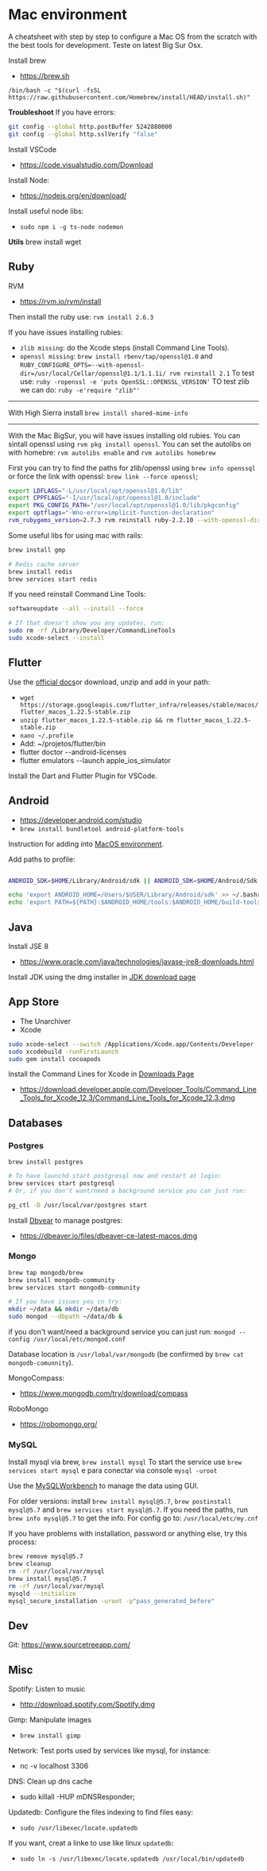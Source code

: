 # Mac environment

A cheatsheet with step by step to configure a Mac OS from the scratch with the best tools for development. Teste on latest Big Sur Osx.

Install brew
* https://brew.sh

`/bin/bash -c "$(curl -fsSL https://raw.githubusercontent.com/Homebrew/install/HEAD/install.sh)"`

**Troubleshoot**
If you have errors:
```sh
git config --global http.postBuffer 5242880000
git config --global http.sslVerify "false" 
```

Install VSCode
* https://code.visualstudio.com/Download

Install Node:
* https://nodejs.org/en/download/

Install useful node libs:
* `sudo npm i -g ts-node nodemon`

**Utils**
brew install wget

## Ruby

RVM
* https://rvm.io/rvm/install

Then install the ruby use: 
`rvm install 2.6.3`

If you have issues installing rubies:
* `zlib missing`: do the Xcode steps (install Command Line Tools).
* `openssl missing`:  `brew install rbenv/tap/openssl@1.0` and `RUBY_CONFIGURE_OPTS=--with-openssl-dir=/usr/local/Cellar/openssl@1.1/1.1.1i/ rvm reinstall 2.1`
To test use: `ruby -ropenssl -e 'puts OpenSSL::OPENSSL_VERSION'`
TO test zlib we can do: `ruby -e'require "zlib"'`

---

With High Sierra install `brew install shared-mime-info`

----

With the Mac BigSur, you will have issues installing old rubies.
You can sintall openssl using `rvm pkg install openssl`.
You can set the autolibs on with homebre: `rvm autolibs enable` and `rvm autolibs homebrew`

First you can try to find the paths for zlib/openssl using `brew info openssql` or force the link with openssl: `brew link --force openssl`;

```sh
export LDFLAGS="-L/usr/local/opt/openssl@1.0/lib"
export CPPFLAGS="-I/usr/local/opt/openssl@1.0/include"
export PKG_CONFIG_PATH="/usr/local/opt/openssl@1.0/lib/pkgconfig"
export optflags="-Wno-error=implicit-function-declaration"
rvm_rubygems_version=2.7.3 rvm reinstall ruby-2.2.10 --with-openssl-dir=/usr/local/Cellar/openssl@1.0/1.0.2t --with-openssl-lib=/usr/local/Cellar/openssl@1.0/1.0.2t/lib --with-openssl-include=/usr/local/Cellar/openssl@1.0/1.0.2t/include
```

Some useful libs for using mac with rails:
```sh 
brew install gmp

# Redis cache server
brew install redis
brew services start redis
```

If you need reinstall Command Line Tools:
```sh
softwareupdate --all --install --force

# If that doesn't show you any updates, run:
sudo rm -rf /Library/Developer/CommandLineTools
sudo xcode-select --install
```


  
## Flutter

Use the [official docs](https://flutter.dev/docs/get-started/install/macos)or download, unzip and add in your path:
* `wget https://storage.googleapis.com/flutter_infra/releases/stable/macos/flutter_macos_1.22.5-stable.zip`
* `unzip flutter_macos_1.22.5-stable.zip && rm flutter_macos_1.22.5-stable.zip`
* `nano ~/.profile`
* Add: ~/projetos/flutter/bin
* flutter doctor --android-licenses
* flutter emulators --launch apple_ios_simulator


Install the Dart and Flutter Plugin for VSCode.

## Android

* https://developer.android.com/studio
* `brew install bundletool android-platform-tools`

Instruction for adding into [MacOS environment](https://docs.expo.io/workflow/android-studio-emulator/).


Add paths to profile:
```sh

ANDROID_SDK=$HOME/Library/Android/sdk || ANDROID_SDK=$HOME/Android/Sdk

echo 'export ANDROID_HOME=/Users/$USER/Library/Android/sdk' >> ~/.bashrc
echo 'export PATH=${PATH}:$ANDROID_HOME/tools:$ANDROID_HOME/build-tools/28.0.3' >> ~/.bashrc
```

## Java

Install JSE 8 
* https://www.oracle.com/java/technologies/javase-jre8-downloads.html

Install JDK using the dmg installer in [JDK download page](https://www.oracle.com/java/technologies/javase-jdk15-downloads.html)


## App Store

* The Unarchiver
* Xcode

```sh
sudo xcode-select --switch /Applications/Xcode.app/Contents/Developer
sudo xcodebuild -runFirstLaunch
sudo gem install cocoapods
```

Install the Command Lines for Xcode in [Downloads Page](https://developer.apple.com/download/more/?=xcode)
* https://download.developer.apple.com/Developer_Tools/Command_Line_Tools_for_Xcode_12.3/Command_Line_Tools_for_Xcode_12.3.dmg



## Databases

### Postgres

`brew install postgres`

```sh
# To have launchd start postgresql now and restart at login:
brew services start postgresql
# Or, if you don't want/need a background service you can just run:

pg_ctl -D /usr/local/var/postgres start
```

Install [Dbvear](https://dbeaver.io/download/) to manage postgres:
* https://dbeaver.io/files/dbeaver-ce-latest-macos.dmg


### Mongo

```sh
brew tap mongodb/brew
brew install mongodb-community
brew services start mongodb-community

# If you have issues you cn try:
mkdir ~/data && mkdir ~/data/db
sudo mongod --dbpath ~/data/db &
```

if you don't want/need a background service you can just run:
  `mongod --config /usr/local/etc/mongod.conf`

Database location is `/usr/lobal/var/mongodb` (be confirmed by `brew cat mongodb-comunnity`).

MongoCompass:
* https://www.mongodb.com/try/download/compass

RoboMongo
* https://robomongo.org/

### MySQL

Install mysql via brew, `brew install mysql`
To start the service use `brew services start mysql` e para conectar via console `mysql -uroot`

Use the [MySQLWorkbench](https://dev.mysql.com/downloads/workbench/) to manage the data using GUI.

For older versions: install `brew install mysql@5.7`, `brew postinstall mysql@5.7` and 
`brew services start mysql@5.7`.
If you need the paths, run `brew info mysql@5.7` to get the info.
For config go to: `/usr/local/etc/my.cnf`

If you have problems with installation, password or anything else, try this process:
```sh
brew remove mysql@5.7
brew cleanup
rm -rf /usr/local/var/mysql
brew install mysql@5.7
rm -rf /usr/local/var/mysql
mysqld --initialize
mysql_secure_installation -uroot -p"pass_generated_before"
```


## Dev

Git:
https://www.sourcetreeapp.com/


## Misc

Spotify: Listen to music
* http://download.spotify.com/Spotify.dmg

Gimp: Manipulate images
* `brew install gimp`

Network:
Test ports used by services like mysql, for instance:
* nc -v localhost 3306

DNS:
Clean up dns cache
* sudo killall -HUP mDNSResponder;

Updatedb:
Configure the files indexing to find files easy:
* `sudo /usr/libexec/locate.updatedb`

If you want, creat a linke to use like linux `updatedb`:
* `sudo ln -s /usr/libexec/locate.updatedb /usr/local/bin/updatedb`



